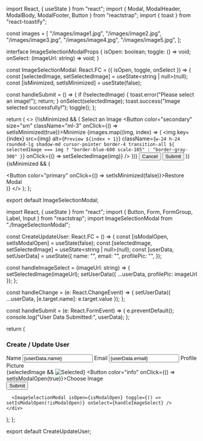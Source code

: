 import React, { useState } from "react";
import { Modal, ModalHeader, ModalBody, ModalFooter, Button } from "reactstrap";
import { toast } from "react-toastify";

const images = [
  "/images/image1.jpg",
  "/images/image2.jpg",
  "/images/image3.jpg",
  "/images/image4.jpg",
  "/images/image5.jpg",
];

interface ImageSelectionModalProps {
  isOpen: boolean;
  toggle: () => void;
  onSelect: (imageUrl: string) => void;
}

const ImageSelectionModal: React.FC<ImageSelectionModalProps> = ({ isOpen, toggle, onSelect }) => {
  const [selectedImage, setSelectedImage] = useState<string | null>(null);
  const [isMinimized, setIsMinimized] = useState(false);

  const handleSubmit = () => {
    if (!selectedImage) {
      toast.error("Please select an image!");
      return;
    }
    onSelect(selectedImage);
    toast.success("Image selected successfully!");
    toggle();
  };

  return (
    <>
      {!isMinimized && (
        <Modal isOpen={isOpen} toggle={toggle} centered size="md" className="shadow-lg rounded-lg">
          <ModalHeader toggle={toggle} className="bg-primary text-white font-bold">
            Select an Image
            <Button color="secondary" size="sm" className="ml-3" onClick={() => setIsMinimized(true)}>Minimize</Button>
          </ModalHeader>
          <ModalBody className="flex flex-wrap justify-center gap-4 p-4">
            {images.map((img, index) => (
              <img
                key={index}
                src={img}
                alt={`Preview ${index + 1}`}
                className={`w-24 h-24 rounded-lg shadow-md cursor-pointer border-4 transition-all ${
                  selectedImage === img ? "border-blue-600 scale-105" : "border-gray-300"
                }`}
                onClick={() => setSelectedImage(img)}
              />
            ))}
          </ModalBody>
          <ModalFooter className="flex justify-between">
            <Button color="secondary" onClick={toggle}>Cancel</Button>
            <Button color="primary" onClick={handleSubmit}>Submit</Button>
          </ModalFooter>
        </Modal>
      )}
      {isMinimized && (
        <div className="fixed bottom-4 right-4 bg-white shadow-lg p-3 rounded-md">
          <Button color="primary" onClick={() => setIsMinimized(false)}>Restore Modal</Button>
        </div>
      )}
    </>
  );
};

export default ImageSelectionModal;



import React, { useState } from "react";
import { Button, Form, FormGroup, Label, Input } from "reactstrap";
import ImageSelectionModal from "./ImageSelectionModal";

const CreateUpdateUser: React.FC = () => {
  const [isModalOpen, setIsModalOpen] = useState(false);
  const [selectedImage, setSelectedImage] = useState<string | null>(null);
  const [userData, setUserData] = useState({
    name: "",
    email: "",
    profilePic: "",
  });

  const handleImageSelect = (imageUrl: string) => {
    setSelectedImage(imageUrl);
    setUserData({ ...userData, profilePic: imageUrl });
  };

  const handleChange = (e: React.ChangeEvent<HTMLInputElement>) => {
    setUserData({ ...userData, [e.target.name]: e.target.value });
  };

  const handleSubmit = (e: React.FormEvent) => {
    e.preventDefault();
    console.log("User Data Submitted:", userData);
  };

  return (
    <div className="p-5 bg-light shadow rounded">
      <h3 className="text-primary mb-4">Create / Update User</h3>
      <Form onSubmit={handleSubmit}>
        <FormGroup>
          <Label>Name</Label>
          <Input type="text" name="name" value={userData.name} onChange={handleChange} required />
        </FormGroup>
        <FormGroup>
          <Label>Email</Label>
          <Input type="email" name="email" value={userData.email} onChange={handleChange} required />
        </FormGroup>
        <FormGroup>
          <Label>Profile Picture</Label>
          <div className="d-flex align-items-center">
            {selectedImage && <img src={selectedImage} alt="Selected" className="w-16 h-16 rounded-circle mr-3" />}
            <Button color="info" onClick={() => setIsModalOpen(true)}>Choose Image</Button>
          </div>
        </FormGroup>
        <Button color="success" type="submit">Submit</Button>
      </Form>

      <ImageSelectionModal isOpen={isModalOpen} toggle={() => setIsModalOpen(!isModalOpen)} onSelect={handleImageSelect} />
    </div>
  );
};

export default CreateUpdateUser;